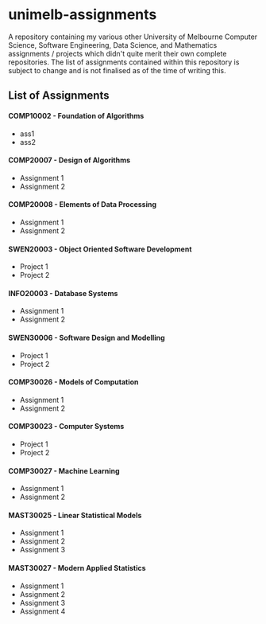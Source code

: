 # unimelb-assignments

A repository containing my various other University of Melbourne Computer Science, Software Engineering, Data Science, and Mathematics assignments / projects which didn't quite merit their own complete repositories.
The list of assignments contained within this repository is subject to change and is not finalised as of the time of writing this.

## List of Assignments
#### COMP10002 - Foundation of Algorithms
- ass1
- ass2

#### COMP20007 - Design of Algorithms
- Assignment 1
- Assignment 2

#### COMP20008 - Elements of Data Processing
- Assignment 1
- Assignment 2

#### SWEN20003 - Object Oriented Software Development
- Project 1
- Project 2

####  INFO20003 - Database Systems
- Assignment 1
- Assignment 2

#### SWEN30006 - Software Design and Modelling
- Project 1
- Project 2

#### COMP30026 - Models of Computation
- Assignment 1
- Assignment 2

#### COMP30023 - Computer Systems
- Project 1
- Project 2

#### COMP30027 - Machine Learning
- Assignment 1
- Assignment 2

#### MAST30025 - Linear Statistical Models
- Assignment 1
- Assignment 2
- Assignment 3

#### MAST30027 - Modern Applied Statistics
- Assignment 1
- Assignment 2
- Assignment 3
- Assignment 4

